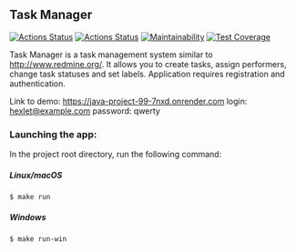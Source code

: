 ## Task Manager
[![Actions Status](https://github.com/faraway10/java-project-99/actions/workflows/hexlet-check.yml/badge.svg)](https://github.com/faraway10/java-project-99/actions) [![Actions Status](https://github.com/faraway10/java-project-99/actions/workflows/custom-check.yml/badge.svg)](https://github.com/faraway10/java-project-99/actions) [![Maintainability](https://api.codeclimate.com/v1/badges/a5eadb42c71ec48a8f50/maintainability)](https://codeclimate.com/github/faraway10/java-project-99/maintainability) [![Test Coverage](https://api.codeclimate.com/v1/badges/a5eadb42c71ec48a8f50/test_coverage)](https://codeclimate.com/github/faraway10/java-project-99/test_coverage)

Task Manager is a task management system similar to http://www.redmine.org/. It allows you to create tasks, assign performers, change task statuses and set labels. Application requires registration and authentication.

Link to demo: https://java-project-99-7nxd.onrender.com
login: hexlet@example.com
password: qwerty

### Launching the app:
In the project root directory, run the following command:

##### Linux/macOS
    $ make run
##### Windows
    $ make run-win
